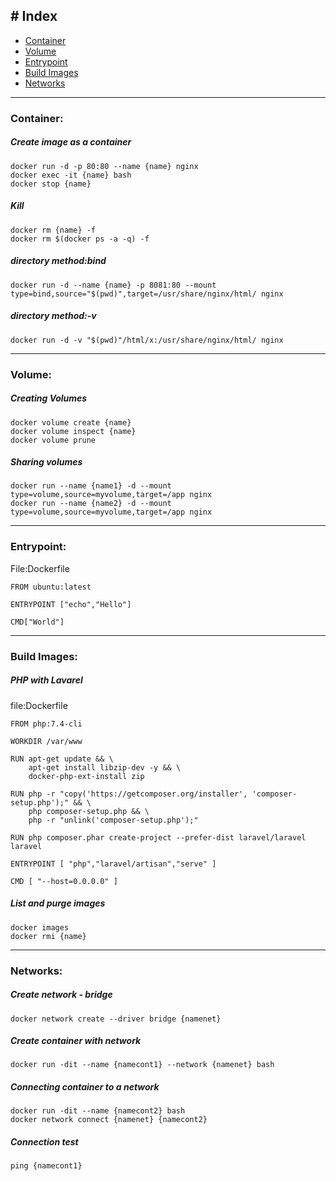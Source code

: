 ## # Index
- [Container](#container)
- [Volume](#volume)
- [Entrypoint](#entrypoint)
- [Build Images](#build-images)
- [Networks](#networks)
---
### Container:
##### Create image as a container
```.dockerfile
docker run -d -p 80:80 --name {name} nginx
docker exec -it {name} bash
docker stop {name}
```
##### Kill
```.dockerfile
docker rm {name} -f
docker rm $(docker ps -a -q) -f
```
##### directory method:bind
```.dockerfile
docker run -d --name {name} -p 8081:80 --mount type=bind,source="$(pwd)",target=/usr/share/nginx/html/ nginx
```
##### directory method:-v
```.dockerfile
docker run -d -v "$(pwd)"/html/x:/usr/share/nginx/html/ nginx
```
---
### Volume:
##### Creating Volumes
```.dockerfile
docker volume create {name}
docker volume inspect {name}
docker volume prune
```
##### Sharing volumes
```.dockerfile
docker run --name {name1} -d --mount type=volume,source=myvolume,target=/app nginx
docker run --name {name2} -d --mount type=volume,source=myvolume,target=/app nginx
```
---
### Entrypoint:
File:Dockerfile
```.dockerfile
FROM ubuntu:latest

ENTRYPOINT ["echo","Hello"]

CMD["World"]
```
---
### Build Images:
##### PHP with Lavarel
file:Dockerfile
```.dockerfile
FROM php:7.4-cli

WORKDIR /var/www

RUN apt-get update && \
    apt-get install libzip-dev -y && \
    docker-php-ext-install zip

RUN php -r "copy('https://getcomposer.org/installer', 'composer-setup.php');" && \
    php composer-setup.php && \
    php -r "unlink('composer-setup.php');"

RUN php composer.phar create-project --prefer-dist laravel/laravel laravel

ENTRYPOINT [ "php","laravel/artisan","serve" ]

CMD [ "--host=0.0.0.0" ]
```
##### List and purge images
```.dockerfile
docker images
docker rmi {name}
```
---
### Networks:
##### Create network - bridge
```.dockerfile
docker network create --driver bridge {namenet}
```
##### Create container with network
```.dockerfile
docker run -dit --name {namecont1} --network {namenet} bash
```
##### Connecting container to a network
```.dockerfile
docker run -dit --name {namecont2} bash
docker network connect {namenet} {namecont2}
```
##### Connection test 
```.dockerfile
ping {namecont1}
```

